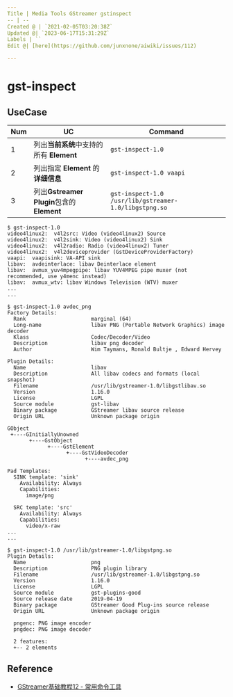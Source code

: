 ```yaml
---
Title | Media Tools GStreamer gstinspect
-- | --
Created @ | `2021-02-05T03:20:38Z`
Updated @| `2023-06-17T15:31:29Z`
Labels | ``
Edit @| [here](https://github.com/junxnone/aiwiki/issues/112)

---
```

# gst-inspect



## UseCase

Num | UC | Command
-- | -- | --
1 | 列出**当前系统**中支持的所有 **Element** | `gst-inspect-1.0`
2 | 列出指定 **Element** 的 **详细信息** |  `gst-inspect-1.0 vaapi`
3 | 列出**Gstreamer Plugin**包含的 **Element** | `gst-inspect-1.0 /usr/lib/gstreamer-1.0/libgstpng.so`

```
$ gst-inspect-1.0
video4linux2:  v4l2src: Video (video4linux2) Source
video4linux2:  v4l2sink: Video (video4linux2) Sink
video4linux2:  v4l2radio: Radio (video4linux2) Tuner
video4linux2:  v4l2deviceprovider (GstDeviceProviderFactory)
vaapi:  vaapisink: VA-API sink
libav:  avdeinterlace: libav Deinterlace element
libav:  avmux_yuv4mpegpipe: libav YUV4MPEG pipe muxer (not recommended, use y4menc instead)
libav:  avmux_wtv: libav Windows Television (WTV) muxer
...
...
```

```
$ gst-inspect-1.0 avdec_png
Factory Details:
  Rank                     marginal (64)
  Long-name                libav PNG (Portable Network Graphics) image decoder
  Klass                    Codec/Decoder/Video
  Description              libav png decoder
  Author                   Wim Taymans, Ronald Bultje , Edward Hervey 

Plugin Details:
  Name                     libav
  Description              All libav codecs and formats (local snapshot)
  Filename                 /usr/lib/gstreamer-1.0/libgstlibav.so
  Version                  1.16.0
  License                  LGPL
  Source module            gst-libav
  Binary package           GStreamer libav source release
  Origin URL               Unknown package origin

GObject
 +----GInitiallyUnowned
       +----GstObject
             +----GstElement
                   +----GstVideoDecoder
                         +----avdec_png

Pad Templates:
  SINK template: 'sink'
    Availability: Always
    Capabilities:
      image/png

  SRC template: 'src'
    Availability: Always
    Capabilities:
      video/x-raw
...
...
```


```
$ gst-inspect-1.0 /usr/lib/gstreamer-1.0/libgstpng.so
Plugin Details:
  Name                     png
  Description              PNG plugin library
  Filename                 /usr/lib/gstreamer-1.0/libgstpng.so
  Version                  1.16.0
  License                  LGPL
  Source module            gst-plugins-good
  Source release date      2019-04-19
  Binary package           GStreamer Good Plug-ins source release
  Origin URL               Unknown package origin

  pngenc: PNG image encoder
  pngdec: PNG image decoder

  2 features:
  +-- 2 elements
```

## Reference
- [GStreamer基础教程12 - 常用命令工具](https://www.cnblogs.com/xleng/p/11791944.html)
